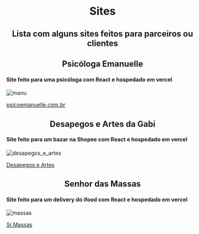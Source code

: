 <h1 align="center"> Sites </h1>

<h2 align="center"> Lista com alguns sites feitos para parceiros ou clientes </h2>

<h2 align="center"> Psicóloga Emanuelle </h2>

#### Site feito para uma psicóloga com React e hospedado em vercel
![manu](https://github.com/plotzZzky/Sites/assets/12895974/c64fea2b-8ec2-4bdc-86c2-5f95a60ae9c4)

<a href="https://psicoemanuelle.com.br" target=”_blank”> psicoemanuelle.com.br </a>

<h2 align="center"> Desapegos e Artes da Gabi </h2>

#### Site feito para um bazar na Shopee com React e hospedado em vercel
![desapegos_e_artes](https://github.com/plotzZzky/Sites/assets/12895974/584aee38-a201-4531-b6b2-3ab7a4f6db02)

<a href="https://desapegos-e-artes.vercel.app/" target=”_blank”> Desapegos e Artes </a>

<h2 align="center"> Senhor das Massas </h2>

#### Site feito para um delivery do ifood com React e hospedado em vercel
![massas](https://github.com/plotzZzky/Sites/assets/12895974/1c8120d5-1a93-4202-8979-242e8d8d0ccb)

<a href="https://sr-massas.vercel.app/" target=”_blank”> Sr.Massas </a>
